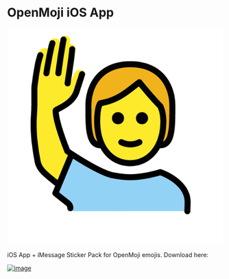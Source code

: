 # OpenMoji iOS App

![image](header.png)

iOS App + iMessage Sticker Pack for OpenMoji emojis. Download here:

[![image](https://developer.apple.com/app-store/marketing/guidelines/images/badge-download-on-the-app-store.svg)](https://itunes.apple.com/us/app/openmoji/id1462636288?ls=1&mt=8)

